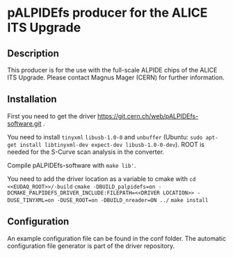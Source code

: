 pALPIDEfs producer for the ALICE ITS Upgrade
============================================

Description
-----------

This producer is for the use with the full-scale ALPIDE chips of the ALICE ITS Upgrade.
Please contact Magnus Mager (CERN) for further information.

Installation
------------

First you need to get the driver https://git.cern.ch/web/pALPIDEfs-software.git .

You need to install `tinyxml` `libusb-1.0-0` and `unbuffer` (Ubuntu: `sudo apt-get install libtinyxml-dev expect-dev libusb-1.0-0-dev`).
ROOT is needed for the S-Curve scan analysis in the converter.

Compile pALPIDEfs-software with `make lib'`.

You need to add the driver location as a variable to cmake with
`cd <<EUDAQ_ROOT>>/-build`
`cmake -DBUILD_palpidefs=on -DCMAKE_PALPIDEFS_DRIVER_INCLUDE:FILEPATH=<<DRIVER LOCATION>> -DUSE_TINYXML=on -DUSE_ROOT=on -DBUILD_nreader=ON ../`
`make install`

Configuration
-------------

An example configuration file can be found in the conf folder. The automatic configuration file generator is part of the driver repository.
